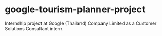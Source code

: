 # google-tourism-planner-project
Internship project at Google (Thailand) Company Limited as a Customer Solutions Consultant intern.
